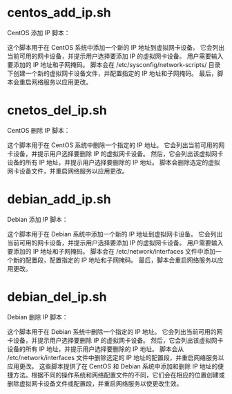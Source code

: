 


# centos_add_ip.sh
CentOS 添加 IP 脚本：

这个脚本用于在 CentOS 系统中添加一个新的 IP 地址到虚拟网卡设备。
它会列出当前可用的网卡设备，并提示用户选择要添加 IP 的虚拟网卡设备。
用户需要输入要添加的 IP 地址和子网掩码。
脚本会在 /etc/sysconfig/network-scripts/ 目录下创建一个新的虚拟网卡设备文件，并配置指定的 IP 地址和子网掩码。
最后，脚本会重启网络服务以应用更改。




# cnetos_del_ip.sh
CentOS 删除 IP 脚本：

这个脚本用于在 CentOS 系统中删除一个指定的 IP 地址。
它会列出当前可用的网卡设备，并提示用户选择要删除 IP 的虚拟网卡设备。
然后，它会列出该虚拟网卡设备的所有 IP 地址，并提示用户选择要删除的 IP 地址。
脚本会删除选定的虚拟网卡设备文件，并重启网络服务以应用更改。


# debian_add_ip.sh
Debian 添加 IP 脚本：

这个脚本用于在 Debian 系统中添加一个新的 IP 地址到虚拟网卡设备。
它会列出当前可用的网卡设备，并提示用户选择要添加 IP 的虚拟网卡设备。
用户需要输入要添加的 IP 地址和子网掩码。
脚本会在 /etc/network/interfaces 文件中添加一个新的配置段，配置指定的 IP 地址和子网掩码。
最后，脚本会重启网络服务以应用更改。


# debian_del_ip.sh
Debian 删除 IP 脚本：

这个脚本用于在 Debian 系统中删除一个指定的 IP 地址。
它会列出当前可用的网卡设备，并提示用户选择要删除 IP 的虚拟网卡设备。
然后，它会列出该虚拟网卡设备的所有 IP 地址，并提示用户选择要删除的 IP 地址。
脚本会从 /etc/network/interfaces 文件中删除选定的 IP 地址的配置段，并重启网络服务以应用更改。
这些脚本提供了在 CentOS 和 Debian 系统中添加和删除 IP 地址的便捷方法。根据不同的操作系统和网络配置文件的不同，它们会在相应的位置创建或删除虚拟网卡设备文件或配置段，并重启网络服务以使更改生效。
